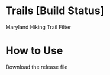 Trails [Build Status]
============
Maryland Hiking Trail Filter

How to Use
============
Download the release file
